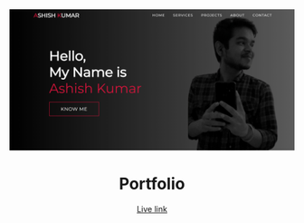 <div align="center">
	<img src="img/portfolio.png">
	<h1>Portfolio</h1>
	<a href="https://ashkumcurious.github.io/AshKumPortfolio/">Live link</a>
</div>

